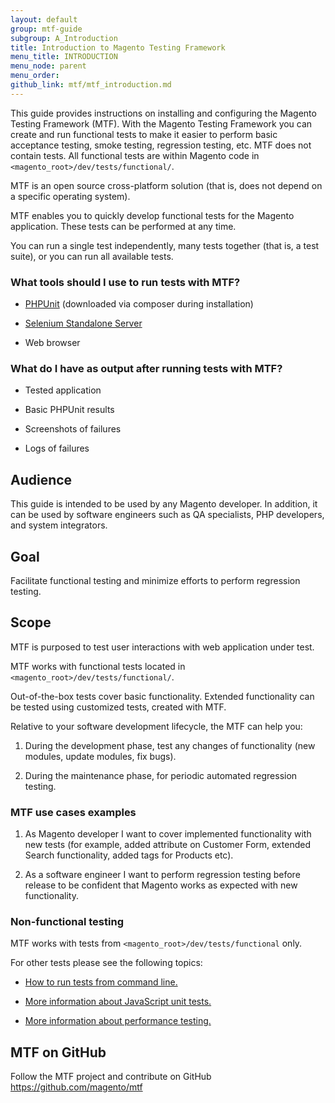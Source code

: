 ```yaml
---
layout: default
group: mtf-guide
subgroup: A_Introduction
title: Introduction to Magento Testing Framework
menu_title: INTRODUCTION
menu_node: parent
menu_order:
github_link: mtf/mtf_introduction.md
---
```


This guide provides instructions on installing and configuring the Magento Testing Framework (MTF). With the Magento Testing Framework you can create and run functional tests to make it easier to perform basic acceptance testing, smoke testing, regression testing, etc.  MTF does not contain tests. All functional tests are within Magento code in `<magento_root>/dev/tests/functional/`.

MTF is an open source cross-platform solution (that is, does not depend on a specific operating system).

MTF enables you to quickly develop functional tests for the Magento application. These tests can be performed at any time.

You can run a single test independently, many tests together (that is, a test suite), or you can run all available tests.

<h3 id="mtf_intro_extratools">What tools should I use to run tests with MTF?</h3>

-   [PHPUnit][] (downloaded via composer during installation)

-   [Selenium Standalone Server][]

-   Web browser

<h3 id="mtf_intro_mtf-output">What do I have as output after running tests with MTF?
</h3>

-   Tested application

-   Basic PHPUnit results

-   Screenshots of failures

-   Logs of failures

<h2 id="mtf_intro_audi">Audience</h2>

This guide is intended to be used by any Magento developer. In addition, it can be used by software engineers such as QA specialists, PHP developers, and system integrators.

<h2 id="mtf_intro_goal">Goal</h2>

Facilitate functional testing and minimize efforts to perform
regression testing.

<h2 id="mtf_intro_scope">Scope</h2>

MTF is purposed to test user interactions with web application under
test.

MTF works with functional tests located in
`<magento_root>/dev/tests/functional/`.

Out-of-the-box tests cover basic functionality. Extended functionality
can be tested using customized tests, created with MTF.

Relative to your software development lifecycle, the MTF can help you:

1.    During the development phase, test any changes of functionality (new modules, update modules, fix bugs).

1.    During the maintenance phase, for periodic automated regression testing.

<h3 id="mtf_intro_scope_use-case-ex">MTF use cases examples</h3>

1.    As Magento developer I want to cover implemented functionality with new tests (for example, added attribute on Customer Form, extended Search functionality, added tags for Products etc).

1.    As a software engineer I want to perform regression testing before release to be confident that Magento works as expected with new functionality.
    
<h3 id="mtf_intro_scope_non-func-test">Non-functional testing</h3>

MTF works with tests from `<magento_root>/dev/tests/functional` only.

For other tests please see the following topics:

- <a href="{{ site.gdeurl }}config-guide/cli/config-cli-subcommands-test.html">How to run tests from command line.</a> 

- <a href="{{ site.gdeurl }}extension-dev-guide/test/test_js-unit.html">More information about JavaScript unit tests.</a>

- <a href="{{ site.gdeurl }}config-guide/cli/config-cli-subcommands-perf-data.html">More information about performance testing.</a>


<h2 id="mtf_intro_github-link">MTF on GitHub</h2>

Follow the MTF project and contribute on GitHub
<https://github.com/magento/mtf>


[Selenium Standalone Server]: http://www.seleniumhq.org/download/
[PHPUnit]: https://phpunit.de/